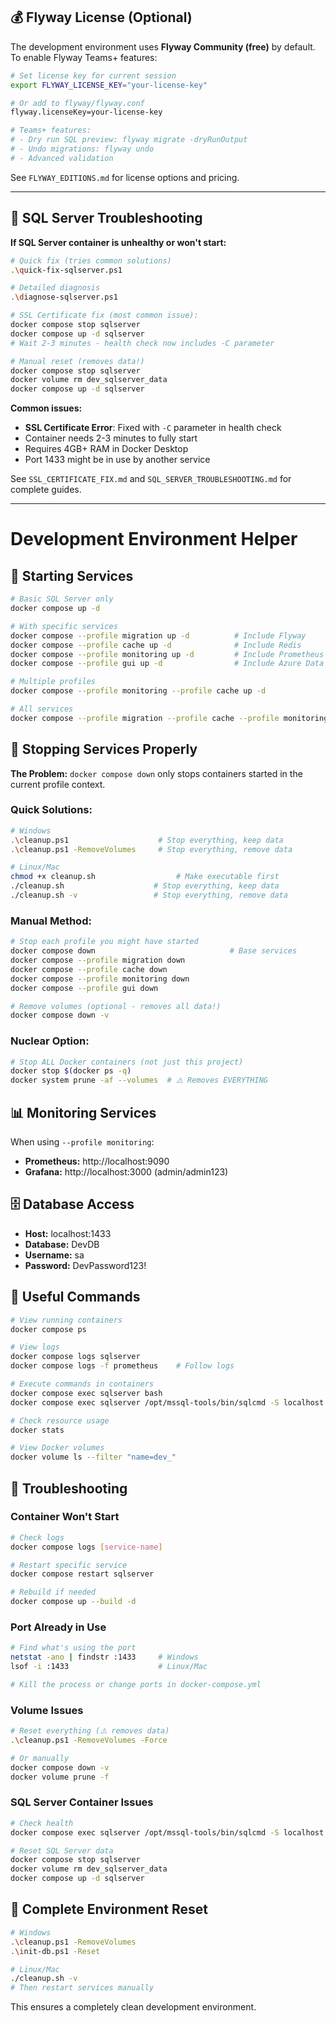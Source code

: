 ## 💰 Flyway License (Optional)

The development environment uses **Flyway Community (free)** by default. To enable Flyway Teams+ features:

```bash
# Set license key for current session
export FLYWAY_LICENSE_KEY="your-license-key"

# Or add to flyway/flyway.conf
flyway.licenseKey=your-license-key

# Teams+ features:
# - Dry run SQL preview: flyway migrate -dryRunOutput
# - Undo migrations: flyway undo  
# - Advanced validation
```

See `FLYWAY_EDITIONS.md` for license options and pricing.

---

## 🚨 SQL Server Troubleshooting

**If SQL Server container is unhealthy or won't start:**

```bash
# Quick fix (tries common solutions)
.\quick-fix-sqlserver.ps1

# Detailed diagnosis  
.\diagnose-sqlserver.ps1

# SSL Certificate fix (most common issue):
docker compose stop sqlserver
docker compose up -d sqlserver
# Wait 2-3 minutes - health check now includes -C parameter

# Manual reset (removes data!)
docker compose stop sqlserver
docker volume rm dev_sqlserver_data
docker compose up -d sqlserver
```

**Common issues:**
- **SSL Certificate Error**: Fixed with `-C` parameter in health check
- Container needs 2-3 minutes to fully start
- Requires 4GB+ RAM in Docker Desktop
- Port 1433 might be in use by another service

See `SSL_CERTIFICATE_FIX.md` and `SQL_SERVER_TROUBLESHOOTING.md` for complete guides.

---

# Development Environment Helper

## 🚀 Starting Services

```bash
# Basic SQL Server only
docker compose up -d

# With specific services
docker compose --profile migration up -d          # Include Flyway
docker compose --profile cache up -d              # Include Redis  
docker compose --profile monitoring up -d         # Include Prometheus + Grafana
docker compose --profile gui up -d                # Include Azure Data Studio

# Multiple profiles
docker compose --profile monitoring --profile cache up -d

# All services
docker compose --profile migration --profile cache --profile monitoring --profile gui up -d
```

## 🛑 Stopping Services Properly

**The Problem:** `docker compose down` only stops containers started in the current profile context.

### Quick Solutions:

```bash
# Windows
.\cleanup.ps1                    # Stop everything, keep data
.\cleanup.ps1 -RemoveVolumes     # Stop everything, remove data

# Linux/Mac  
chmod +x cleanup.sh                  # Make executable first
./cleanup.sh                    # Stop everything, keep data
./cleanup.sh -v                 # Stop everything, remove data
```

### Manual Method:

```bash
# Stop each profile you might have started
docker compose down                              # Base services
docker compose --profile migration down
docker compose --profile cache down  
docker compose --profile monitoring down
docker compose --profile gui down

# Remove volumes (optional - removes all data!)
docker compose down -v
```

### Nuclear Option:
```bash
# Stop ALL Docker containers (not just this project)
docker stop $(docker ps -q)
docker system prune -af --volumes  # ⚠️ Removes EVERYTHING
```

## 📊 Monitoring Services

When using `--profile monitoring`:

- **Prometheus:** http://localhost:9090  
- **Grafana:** http://localhost:3000 (admin/admin123)

## 🗄️ Database Access

- **Host:** localhost:1433
- **Database:** DevDB  
- **Username:** sa
- **Password:** DevPassword123!

## 🔧 Useful Commands

```bash
# View running containers
docker compose ps

# View logs  
docker compose logs sqlserver
docker compose logs -f prometheus    # Follow logs

# Execute commands in containers
docker compose exec sqlserver bash
docker compose exec sqlserver /opt/mssql-tools/bin/sqlcmd -S localhost -U sa -P DevPassword123!

# Check resource usage
docker stats

# View Docker volumes
docker volume ls --filter "name=dev_"
```

## 🐛 Troubleshooting

### Container Won't Start
```bash
# Check logs
docker compose logs [service-name]

# Restart specific service  
docker compose restart sqlserver

# Rebuild if needed
docker compose up --build -d
```

### Port Already in Use
```bash
# Find what's using the port
netstat -ano | findstr :1433     # Windows
lsof -i :1433                    # Linux/Mac

# Kill the process or change ports in docker-compose.yml
```

### Volume Issues
```bash
# Reset everything (⚠️ removes data)
.\cleanup.ps1 -RemoveVolumes -Force

# Or manually
docker compose down -v
docker volume prune -f
```

### SQL Server Container Issues
```bash
# Check health
docker compose exec sqlserver /opt/mssql-tools/bin/sqlcmd -S localhost -U sa -P DevPassword123! -Q "SELECT 1"

# Reset SQL Server data
docker compose stop sqlserver
docker volume rm dev_sqlserver_data
docker compose up -d sqlserver
```

## 🔄 Complete Environment Reset

```bash
# Windows
.\cleanup.ps1 -RemoveVolumes
.\init-db.ps1 -Reset

# Linux/Mac
./cleanup.sh -v
# Then restart services manually
```

This ensures a completely clean development environment.
